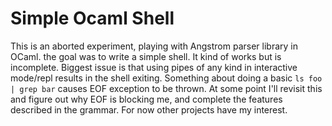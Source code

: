 # Simple Ocaml Shell

This is an aborted experiment, playing with Angstrom parser library in OCaml. 
the goal was to write a simple shell. It kind of works but is incomplete.
Biggest issue is that using pipes of any kind in interactive mode/repl results in
the shell exiting. Something about doing a basic `ls foo | grep bar` causes EOF exception
to be thrown. At some point I'll revisit this and figure out why EOF is blocking me, and complete the features described in the grammar. For now other projects have my interest.